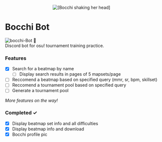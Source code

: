 <p align="center">
    <img alt="[Bocchi shaking her head]" src="https://files.catbox.moe/v275w6.gif">
</p>

# Bocchi Bot

<img src="https://i.ibb.co/cbSjkZp/bocchi-Bot.png" alt="bocchi-Bot" border="0"> :wave: <br>
Discord bot for osu! tournament training practice.

### Features

-   [x] Search for a beatmap by name
    -   [ ] Display search results in pages of 5 mapsets/page
-   [ ] Reccomend a beatmap based on specified query (mmr, sr, bpm, skillset)
-   [ ] Reccomend a tournament pool based on specified query
-   [ ] Generate a tournament pool

_More features on the way!_

### Completed ✓

-   [x] Display beatmap set info and all difficulties
-   [x] Display beatmap info and download
-   [x] Bocchi profile pic
